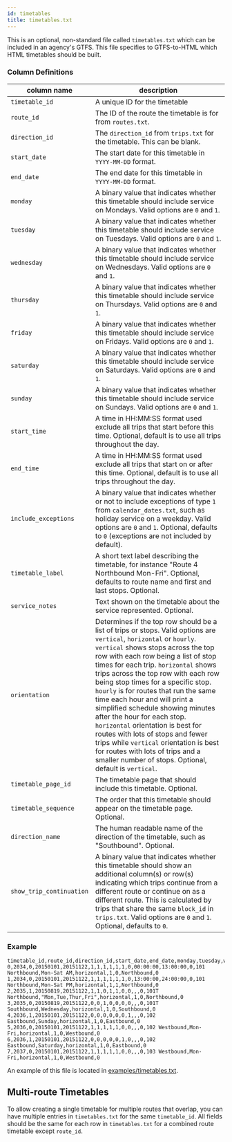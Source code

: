 ```yaml
---
id: timetables
title: timetables.txt
---
```



This is an optional, non-standard file called `timetables.txt` which can be included in an agency's GTFS. This file specifies to GTFS-to-HTML which HTML timetables should be built.

### Column Definitions

| column name | description |
| ----------- | ----------- |
| `timetable_id` | A unique ID for the timetable |
| `route_id` | The ID of the route the timetable is for from `routes.txt`. |
| `direction_id` | The `direction_id` from `trips.txt` for the timetable. This can be blank. |
| `start_date` | The start date for this timetable in `YYYY-MM-DD` format. |
| `end_date` | The end date for this timetable in `YYYY-MM-DD` format. |
| `monday` | A binary value that indicates whether this timetable should include service on Mondays. Valid options are `0` and `1`. |
| `tuesday` | A binary value that indicates whether this timetable should include service on Tuesdays. Valid options are `0` and `1`. |
| `wednesday` | A binary value that indicates whether this timetable should include service on Wednesdays. Valid options are `0` and `1`. |
| `thursday` | A binary value that indicates whether this timetable should include service on Thursdays. Valid options are `0` and `1`. |
| `friday` | A binary value that indicates whether this timetable should include service on Fridays. Valid options are `0` and `1`. |
| `saturday` | A binary value that indicates whether this timetable should include service on Saturdays. Valid options are `0` and `1`. |
| `sunday` | A binary value that indicates whether this timetable should include service on Sundays. Valid options are `0` and `1`. |
| `start_time` | A time in HH:MM:SS format used exclude all trips that start before this time. Optional, default is to use all trips throughout the day. |
| `end_time` | A time in HH:MM:SS format used exclude all trips that start on or after this time. Optional, default is to use all trips throughout the day.  |
| `include_exceptions` | A binary value that indicates whether or not to include exceptions of type `1` from `calendar_dates.txt`, such as holiday service on a weekday. Valid options are `0` and `1`. Optional, defaults to `0` (exceptions are not included by default). |
| `timetable_label` | A short text label describing the timetable, for instance "Route 4 Northbound Mon-Fri". Optional, defaults to route name and first and last stops. Optional. |
| `service_notes` | Text shown on the timetable about the service represented. Optional. |
| `orientation` | Determines if the top row should be a list of trips or stops. Valid options are `vertical`, `horizontal` or `hourly`. `vertical` shows stops across the top row with each row being a list of stop times for each trip. `horizontal` shows trips across the top row with each row being stop times for a specific stop. `hourly` is for routes that run the same time each hour and will print a simplified schedule showing minutes after the hour for each stop. `horizontal` orientation is best for routes with lots of stops and fewer trips while `vertical` orientation is best for routes with lots of trips and a smaller number of stops. Optional, default is `vertical`. |
| `timetable_page_id` | The timetable page that should include this timetable. Optional. |
| `timetable_sequence` | The order that this timetable should appear on the timetable page. Optional. |
| `direction_name` | The human readable name of the direction of the timetable, such as "Southbound". Optional. |
| `show_trip_continuation` | A binary value that indicates whether this timetable should show an additional column(s) or row(s) indicating which trips continue from a different route or continue on as a different route. This is calculated by trips that share the same `block_id` in `trips.txt`. Valid options are `0` and `1`.  Optional, defaults to `0`. |

### Example

```csv
timetable_id,route_id,direction_id,start_date,end_date,monday,tuesday,wednesday,thursday,friday,saturday,sunday,start_time,end_time,include_exceptions,timetable_label,service_notes,orientation,timetable_page_id,timetable_sequence,direction_name,show_trip_continuation
0,2034,0,20150101,20151122,1,1,1,1,1,1,0,00:00:00,13:00:00,0,101 Northbound,Mon-Sat AM,horizontal,1,0,Northbound,0
1,2034,0,20150101,20151122,1,1,1,1,1,1,0,13:00:00,24:00:00,0,101 Northbound,Mon-Sat PM,horizontal,1,1,Northbound,0
2,2035,1,20150819,20151122,1,1,0,1,1,0,0,,,0,101T Northbound,"Mon,Tue,Thur,Fri",horizontal,1,0,Northbound,0
3,2035,0,20150819,20151122,0,0,1,0,0,0,0,,,0,101T Southbound,Wednesday,horizontal,1,0,Southbound,0
4,2036,1,20150101,20151122,0,0,0,0,0,0,1,,,0,102 Eastbound,Sunday,horizontal,1,0,Eastbound,0
5,2036,0,20150101,20151122,1,1,1,1,1,0,0,,,0,102 Westbound,Mon-Fri,horizontal,1,0,Westbound,0
6,2036,1,20150101,20151122,0,0,0,0,0,1,0,,,0,102 Eastbound,Saturday,horizontal,1,0,Eastbound,0
7,2037,0,20150101,20151122,1,1,1,1,1,0,0,,,0,103 Westbound,Mon-Fri,horizontal,1,0,Westbound,0
```

An example of this file is located in [examples/timetables.txt](https://github.com/BlinkTagInc/gtfs-to-html/blob/master/examples/timetables.txt). 


## Multi-route Timetables

To allow creating a single timetable for multiple routes that overlap, you can have multiple entries in `timetables.txt` for the same `timetable_id`. All fields should be the same for each row in `timetables.txt` for a combined route timetable except `route_id`.


